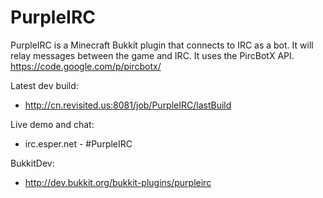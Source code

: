 PurpleIRC
=========

PurpleIRC is a Minecraft Bukkit plugin that connects to IRC as a bot. It will relay messages between the game and IRC. 
It uses the PircBotX API. https://code.google.com/p/pircbotx/

Latest dev build: 
* http://cn.revisited.us:8081/job/PurpleIRC/lastBuild

Live demo and chat:
* irc.esper.net - #PurpleIRC

BukkitDev:
* http://dev.bukkit.org/bukkit-plugins/purpleirc
